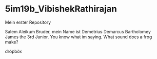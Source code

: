 # 5im19b_VibishekRathirajan
Mein erster Repository

Salem Aleikum Bruder, mein Name ist Demetrius Demarcus Bartholomey James
the 3rd Junior. You know what im saying. What sound does a frog make?

dröpböx
